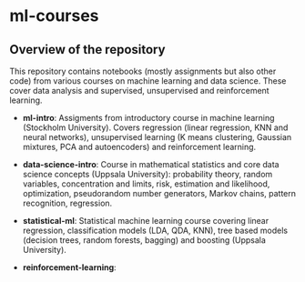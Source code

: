 # ml-courses

## Overview of the repository

This repository contains notebooks (mostly assignments but also other code) from various courses on machine learning and data science. These cover data analysis and supervised, unsupervised and reinforcement learning. 

- **ml-intro**: Assigments from introductory course in machine learning (Stockholm University). Covers regression (linear regression, KNN and neural networks), unsupervised learning (K means clustering, Gaussian mixtures, PCA and autoencoders) and reinforcement learning.

- **data-science-intro**: Course in mathematical statistics and core data science concepts (Uppsala University): probability theory, random variables, concentration and limits, risk, estimation and likelihood, optimization, pseudorandom number generators, Markov chains, pattern recognition, regression. 

- **statistical-ml**: Statistical machine learning course covering linear regression, classification models (LDA, QDA, KNN), tree based models (decision trees, random forests, bagging) and boosting (Uppsala University).

- **reinforcement-learning**:   
